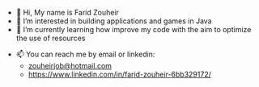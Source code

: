- 👋 Hi, My name is Farid Zouheir
- 👀 I’m interested in building applications and games in Java
- 🌱 I’m currently learning how improve my code with the aim to optimize the use of resources
<!-- - 💞️ I’m looking to collaborate on  -->
- 📫 You can reach me by email or linkedin:
  - zouheirjob@hotmail.com
  - https://www.linkedin.com/in/farid-zouheir-6bb329172/

<!---
zhrfrd/zhrfrd is a ✨ special ✨ repository because its `README.md` (this file) appears on your GitHub profile.
You can click the Preview link to take a look at your changes.
--->
